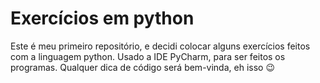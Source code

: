 # Exercícios em python
 Este é meu primeiro repositório, e decidi colocar alguns exercícios feitos com a linguagem python.
 Usado a IDE PyCharm, para ser feitos os programas.
 Qualquer dica de código será bem-vinda, eh isso :wink:
